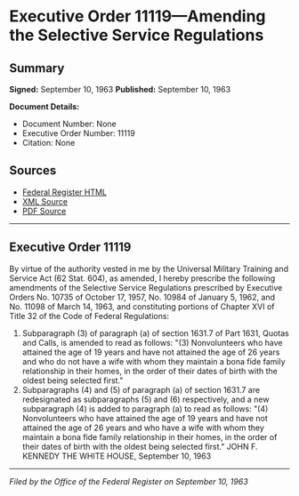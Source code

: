 # Executive Order 11119—Amending the Selective Service Regulations

## Summary

**Signed:** September 10, 1963
**Published:** September 10, 1963

**Document Details:**
- Document Number: None
- Executive Order Number: 11119
- Citation: None

## Sources
- [Federal Register HTML](https://www.presidency.ucsb.edu/documents/executive-order-11119-amending-the-selective-service-regulations)
- [XML Source](None)
- [PDF Source](None)

---

## Executive Order 11119

By virtue of the authority vested in me by the Universal Military Training and Service Act (62 Stat. 604), as amended, I hereby prescribe the following amendments of the Selective Service Regulations prescribed by Executive Orders No. 10735 of October 17, 1957, No. 10984 of January 5, 1962, and No. 11098 of March 14, 1963, and constituting portions of Chapter XVI of Title 32 of the Code of Federal Regulations:
1. Subparagraph (3) of paragraph (a) of section 1631.7 of Part 1631, Quotas and Calls, is amended to read as follows:
"(3) Nonvolunteers who have attained the age of 19 years and have not attained the age of 26 years and who do not have a wife with whom they maintain a bona fide family relationship in their homes, in the order of their dates of birth with the oldest being selected first."
2. Subparagraphs (4) and (5) of paragraph (a) of section 1631.7 are redesignated as subparagraphs (5) and (6) respectively, and a new subparagraph (4) is added to paragraph (a) to read as follows:
"(4) Nonvolunteers who have attained the age of 19 years and have not attained the age of 26 years and who have a wife with whom they maintain a bona fide family relationship in their homes, in the order of their dates of birth with the oldest being selected first."
JOHN F. KENNEDY
THE WHITE HOUSE,
September 10, 1963

---

*Filed by the Office of the Federal Register on September 10, 1963*

